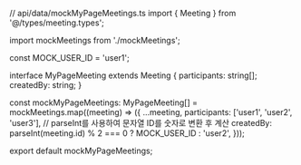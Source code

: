 // api/data/mockMyPageMeetings.ts
import { Meeting } from '@/types/meeting.types';

import mockMeetings from './mockMeetings';

const MOCK_USER_ID = 'user1';

interface MyPageMeeting extends Meeting {
participants: string[];
createdBy: string;
}

const mockMyPageMeetings: MyPageMeeting[] = mockMeetings.map((meeting) => ({
...meeting,
participants: ['user1', 'user2', 'user3'],
// parseInt를 사용하여 문자열 ID를 숫자로 변환 후 계산
createdBy: parseInt(meeting.id) % 2 === 0 ? MOCK_USER_ID : 'user2',
}));

export default mockMyPageMeetings;
